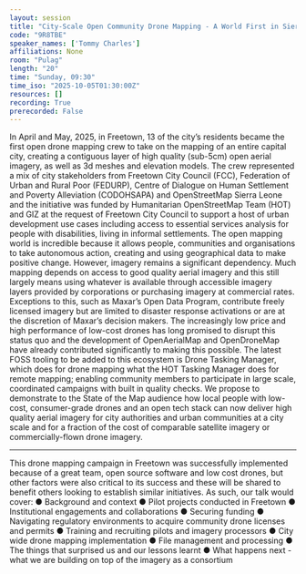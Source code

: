 ```yaml
---
layout: session
title: "City-Scale Open Community Drone Mapping - A World First in Sierra Leone?"
code: "9R8TBE"
speaker_names: ['Tommy Charles']
affiliations: None
room: "Pulag"
length: "20"
time: "Sunday, 09:30"
time_iso: "2025-10-05T01:30:00Z"
resources: []
recording: True
prerecorded: False
---
```


In April and May, 2025, in Freetown, 13 of the city’s residents became the first open drone
mapping crew to take on the mapping of an entire capital city, creating a contiguous layer of
high quality (sub-5cm) open aerial imagery, as well as 3d meshes and elevation models.
The crew represented a mix of city stakeholders from Freetown City Council (FCC), Federation
of Urban and Rural Poor (FEDURP), Centre of Dialogue on Human Settlement and Poverty
Alleviation (CODOHSAPA) and OpenStreetMap Sierra Leone and the initiative was funded by
Humanitarian OpenStreetMap Team (HOT) and GIZ at the request of Freetown City Council to
support a host of urban development use cases including access to essential services analysis
for people with disabilities, living in informal settlements.
The open mapping world is incredible because it allows people, communities and organisations
to take autonomous action, creating and using geographical data to make positive change.
However, imagery remains a significant dependency.
Much mapping depends on access to good quality aerial imagery and this still largely means
using whatever is available through accessible imagery layers provided by corporations or
purchasing imagery at commercial rates. Exceptions to this, such as Maxar’s Open Data
Program, contribute freely licensed imagery but are limited to disaster response activations or
are at the discretion of Maxar’s decision makers.
The increasingly low price and high performance of low-cost drones has long promised to
disrupt this status quo and the development of OpenAerialMap and OpenDroneMap have
already contributed significantly to making this possible. The latest FOSS tooling to be added to
this ecosystem is Drone Tasking Manager, which does for drone mapping what the HOT Tasking
Manager does for remote mapping; enabling community members to participate in large scale,
coordinated campaigns with built in quality checks.
We propose to demonstrate to the State of the Map audience how local people with low-cost,
consumer-grade drones and an open tech stack can now deliver high quality aerial imagery for
city authorities and urban communities at a city scale and for a fraction of the cost of
comparable satellite imagery or commercially-flown drone imagery.

<hr>

This drone mapping campaign in Freetown was successfully implemented because of a great
team, open source software and low cost drones, but other factors were also critical to its
success and these will be shared to benefit others looking to establish similar initiatives. As
such, our talk would cover:
● Background and context
● Pilot projects conducted in Freetown
● Institutional engagements and collaborations
● Securing funding
● Navigating regulatory environments to acquire community drone licenses and permits
● Training and recruiting pilots and imagery processors
● City wide drone mapping implementation
● File management and processing
● The things that surprised us and our lessons learnt
● What happens next - what we are building on top of the imagery as a consortium

